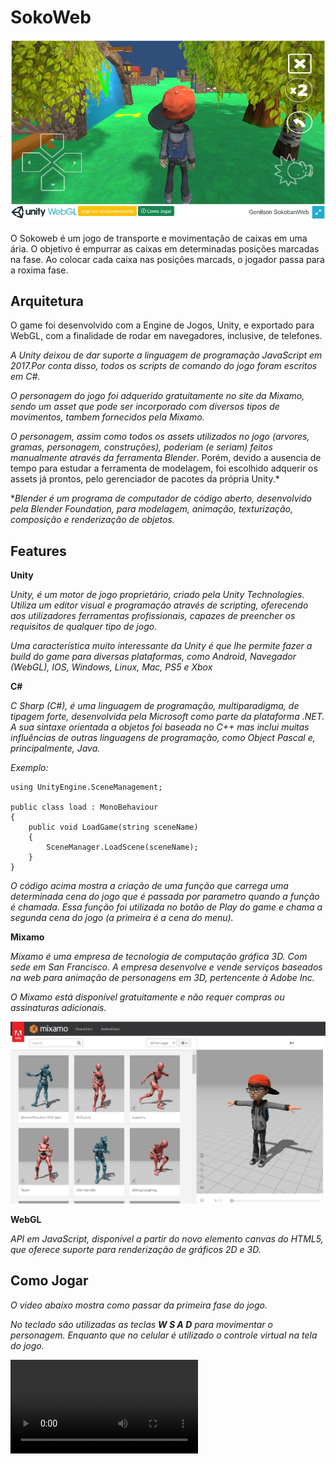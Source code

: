 # SokoWeb

![SokoWeb](./TemplateData/sokoweb.jpg)

O Sokoweb é um jogo de transporte e movimentação de caixas em uma ária. 
O objetivo é empurrar as caixas em determinadas posições marcadas na fase.
Ao colocar cada caixa nas posições marcads, o jogador passa para a roxima fase.

## Arquitetura

O game foi desenvolvido com a Engine de Jogos, Unity, e exportado para WebGL, com a finalidade de rodar em navegadores, inclusive, de telefones.

*A Unity deixou de dar suporte a linguagem de programação JavaScript em 2017.Por conta disso, todos os scripts de comando do jogo foram escritos em C#.*

*O personagem do jogo foi adquerido gratuitamente no site da Mixamo, sendo um asset que pode ser incorporado com diversos tipos de movimentos, tambem fornecidos pela Mixamo.*

*O personagem, assim como todos os assets utilizados no jogo (arvores, gramas, personagem, construções), poderiam (e seriam) feitos manualmente através da ferramenta Blender*. Porém, devido a ausencia de tempo para estudar a ferramenta de modelagem, foi escolhido adquerir os assets já prontos, pelo gerenciador de pacotes da própria Unity.*

**Blender é um programa de computador de código aberto, desenvolvido pela Blender Foundation, para modelagem, animação, texturização, composição e renderização de objetos.*

## Features

**Unity**

*Unity, é um motor de jogo proprietário, criado pela Unity Technologies.
Utiliza um editor visual e programação através de scripting, oferecendo aos utilizadores ferramentas profissionais, capazes de preencher os requisitos de qualquer tipo de jogo.*

*Uma característica muito interessante da Unity é que lhe permite fazer a build do game para diversas plataformas, como Android, Navegador (WebGL), IOS, Windows, Linux, Mac, PS5 e Xbox*

**C#**

*C Sharp (C#), é uma linguagem de programação, multiparadigma, de tipagem forte, desenvolvida pela Microsoft como parte da plataforma .NET. A sua sintaxe orientada a objetos foi baseada no C++ mas inclui muitas influências de outras linguagens de programação, como Object Pascal e, principalmente, Java.*

*Exemplo:*
``` 
using UnityEngine.SceneManagement;

public class load : MonoBehaviour
{
    public void LoadGame(string sceneName)
    {
        SceneManager.LoadScene(sceneName);
    }
}
```
*O código acima mostra a criação de uma função que carrega uma determinada cena do jogo que é passada por parametro quando a função é chamada. Essa função foi utilizada no botão de Play do game e chama a segunda cena do jogo (a primeira é a cena do menu).*

**Mixamo**

*Mixamo é uma empresa de tecnologia de computação gráfica 3D. Com sede em San Francisco. A empresa desenvolve e vende serviços baseados na web para animação de personagens em 3D, pertencente à Adobe Inc.*

*O Mixamo está disponível gratuitamente e não requer compras ou assinaturas adicionais.*

![SokoWeb](./TemplateData/personagem.jpg)

**WebGL**

*API em JavaScript, disponível a partir do novo elemento canvas do HTML5, 
que oferece suporte para renderização de gráficos 2D e 3D.*

## Como Jogar

*O video abaixo mostra como passar da primeira fase do jogo.*

*No teclado são utilizadas as teclas **W S A D** para movimentar o personagem. Enquanto que no celular é utilizado o controle virtual na tela do jogo.*

<video src='./TemplateData/tutorial.mp4'></video>